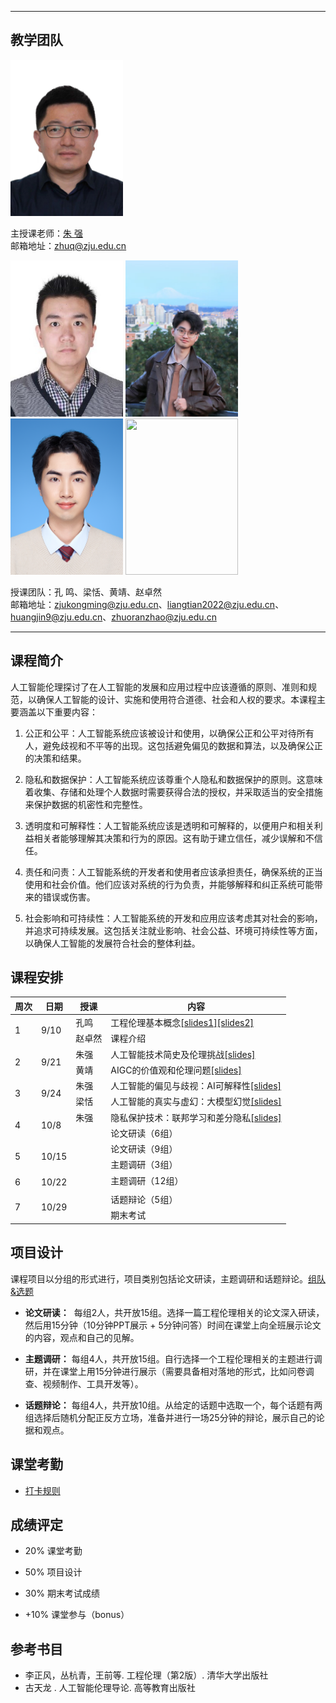 <!-- <p align="center"><font size="10">工程伦理（Engineering Ethics）</font></p>
<p align="center"><font size="5">2024年秋季</font></p>
<p align="center"><font size="5">周二11-14节 玉泉教7-506</font></p> -->
---

## 教学团队

<img src="resource/zhuq.jpg" width="180" height="250">

主授课老师：[朱  强](https://person.zju.edu.cn/zhuq?ivk_sa=1025922p)  
邮箱地址：<zhuq@zju.edu.cn>

<img src="resource/km.jpg" width="180" height="250">  <img src="resource/lt.jpg" width="180" height="250">  <img src="resource/hj.jpg" width="180" height="250">  <img src="resource/zzr.jpg" width="180" height="250">

授课团队：孔  鸣、梁恬、黄靖、赵卓然                       
邮箱地址：<zjukongming@zju.edu.cn>、<liangtian2022@zju.edu.cn>、<huangjin9@zju.edu.cn>、<zhuoranzhao@zju.edu.cn>

---

## 课程简介

人工智能伦理探讨了在人工智能的发展和应用过程中应该遵循的原则、准则和规范，以确保人工智能的设计、实施和使用符合道德、社会和人权的要求。本课程主要涵盖以下重要内容：

1. 公正和公平：人工智能系统应该被设计和使用，以确保公正和公平对待所有人，避免歧视和不平等的出现。这包括避免偏见的数据和算法，以及确保公正的决策和结果。

2. 隐私和数据保护：人工智能系统应该尊重个人隐私和数据保护的原则。这意味着收集、存储和处理个人数据时需要获得合法的授权，并采取适当的安全措施来保护数据的机密性和完整性。

3. 透明度和可解释性：人工智能系统应该是透明和可解释的，以便用户和相关利益相关者能够理解其决策和行为的原因。这有助于建立信任，减少误解和不信任。

4. 责任和问责：人工智能系统的开发者和使用者应该承担责任，确保系统的正当使用和社会价值。他们应该对系统的行为负责，并能够解释和纠正系统可能带来的错误或伤害。

5. 社会影响和可持续性：人工智能系统的开发和应用应该考虑其对社会的影响，并追求可持续发展。这包括关注就业影响、社会公益、环境可持续性等方面，以确保人工智能的发展符合社会的整体利益。


## 课程安排

<table>
<thead>
  <tr>
    <th>周次</th>
    <th>日期</th>
    <th>授课</th>
    <th>内容</th>
  </tr>
</thead>
<tbody>
  <tr>
    <td rowspan="2">1</td>
    <td rowspan="2">9/10</td>
    <td>孔鸣</td>
    <td>工程伦理基本概念<a href="https://alidocs.dingtalk.com/i/nodes/P7QG4Yx2Jp7NoPGLUA01G9x1V9dEq3XD?utm_scene=person_space">[slides1]</a><a href="https://alidocs.dingtalk.com/i/nodes/o14dA3GK8g5No0rjhz4rRx9nV9ekBD76?utm_scene=person_space">[slides2]</a></td>
  </tr>
  <tr>
    <td>赵卓然</td>
    <td>课程介绍</td>
  </tr>
  <tr>
    <td rowspan="2">2</td>
    <td rowspan="2">9/21</td>
    <td>朱强</td>
    <td>人工智能技术简史及伦理挑战<a href="https://alidocs.dingtalk.com/i/nodes/Obva6QBXJw9loyGaTqYL9rz2Wn4qY5Pr?utm_scene=person_space">[slides]</a></td>
  </tr>
  <tr>
    <td>黄靖</td>
    <td>AIGC的价值观和伦理问题<a href="https://alidocs.dingtalk.com/i/nodes/oP0MALyR8k79oydlUqaDQOKy83bzYmDO?utm_scene=person_space">[slides]</a></td>
  </tr>
  <tr>
    <td rowspan="2">3</td>
    <td rowspan="2">9/24</td>
    <td>朱强</td>
    <td>人工智能的偏见与歧视：AI可解释性<a href="https://alidocs.dingtalk.com/i/nodes/lyQod3RxJK3mjxPGtgRjAlwAJkb4Mw9r?utm_scene=person_space">[slides]</a></td>
  </tr>
  <tr>
    <td>梁恬</td>
    <td>人工智能的真实与虚幻：大模型幻觉<a href="https://alidocs.dingtalk.com/i/nodes/7NkDwLng8ZM3YxZLsOZ04vAvJKMEvZBY?utm_scene=person_space">[slides]</a></td>
  </tr>
  <tr>
    <td rowspan="2">4</td>
    <td rowspan="2">10/8</td>
    <td>朱强</td>
    <td>隐私保护技术：联邦学习和差分隐私<a href="https://alidocs.dingtalk.com/i/nodes/EpGBa2Lm8azv5dwGsLNvmawdWgN7R35y?utm_scene=person_space">[slides]</a></td>
  </tr>
  <tr>
    <td></td>
    <td>论文研读（6组）</td>
  </tr>
  <tr>
    <td rowspan="2">5</td>
    <td rowspan="2">10/15</td>
    <td></td>
    <td>论文研读（9组）</td>
  </tr>
  <tr>
    <td></td>
    <td>主题调研（3组）</td>
  </tr>
  <tr>
    <td rowspan="2">6</td>
    <td rowspan="2">10/22</td>
    <td></td>
    <td>主题调研（12组）</td>
  </tr>
  <tr>
    <td></td>
    <td></td>
  </tr>
  <tr>
    <td rowspan="2">7</td>
    <td rowspan="2">10/29</td>
    <td></td>
    <td>话题辩论（5组）</td>
  </tr>
  <tr>
    <td></td>
    <td>期末考试</td>
  </tr>

</tbody>
</table>

## 项目设计

课程项目以分组的形式进行，项目类别包括论文研读，主题调研和话题辩论。[组队&选题](https://alidocs.dingtalk.com/i/nodes/lyQod3RxJK3mjxPGtgxPyM49Jkb4Mw9r?utm_scene=person_space)

- **论文研读：**  每组2人，共开放15组。选择一篇工程伦理相关的论文深入研读，然后用15分钟（10分钟PPT展示 + 5分钟问答）时间在课堂上向全班展示论文的内容，观点和自己的见解。

- **主题调研：** 每组4人，共开放15组。自行选择一个工程伦理相关的主题进行调研，并在课堂上用15分钟进行展示（需要具备相对落地的形式，比如问卷调查、视频制作、工具开发等）。

- **话题辩论：** 每组4人，共开放10组。从给定的话题中选取一个，每个话题有两组选择后随机分配正反方立场，准备并进行一场25分钟的辩论，展示自己的论据和观点。


## 课堂考勤

- [打卡规则](https://alidocs.dingtalk.com/i/nodes/93NwLYZXWygloLKncdBXP3M5JkyEqBQm?utm_scene=person_space)

## 成绩评定

- 20% 课堂考勤

- 50% 项目设计

- 30% 期末考试成绩

- +10% 课堂参与（bonus）

## 参考书目

- 李正风，丛杭青，王前等. 工程伦理（第2版）.  清华大学出版社
- 古天龙 . 人工智能伦理导论.  高等教育出版社
